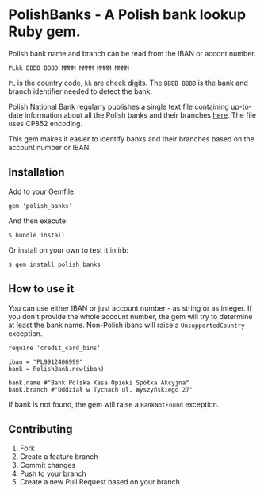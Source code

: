 # PolishBanks - A Polish bank lookup Ruby gem.

Polish bank name and branch can be read from the IBAN or accont number.

`PLkk BBBB BBBB MMMM MMMM MMMM MMMM`

`PL` is the country code, `kk` are check digits. The `BBBB BBBB` is the bank and branch identifier needed to detect the bank.

Polish National Bank regularly publishes a single text file containing up-to-date information about all the Polish banks and their branches [here](https://ewib.nbp.pl/faces/PlainDok?dokNazwa=plewibnra.txt). The file uses CP852 encoding.

This gem makes it easier to identify banks and their branches based on the account number or IBAN.

## Installation

Add to your Gemfile:

    gem 'polish_banks'

And then execute:

    $ bundle install

Or install on your own to test it in irb:

    $ gem install polish_banks

## How to use it

You can use either IBAN or just account number - as string or as integer. If you don't provide the whole account number, the gem will try to determine at least the bank name. Non-Polish ibans will raise a `UnsupportedCountry` exception.

    require 'credit_card_bins'

    iban = "PL9912406999"
    bank = PolishBank.new(iban)

    bank.name #"Bank Polska Kasa Opieki Spółka Akcyjna"
    bank.branch #"Oddział w Tychach ul. Wyszyńskiego 27"

If bank is not found, the gem will raise a `BankNotFound` exception.

## Contributing

1. Fork
2. Create a feature branch
3. Commit changes
4. Push to your branch
5. Create a new Pull Request based on your branch
